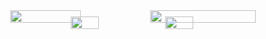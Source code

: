 <div align="center" style="display: flex; flex-direction: column; align-items: center; width: 100%;">

  <!-- Первая строка -->
  <div style="display: flex; width: 100%; justify-content: center; margin-bottom: -5px;">
    <img src="https://github-readme-stats.vercel.app/api?username=xertis&show_icons=true&theme=algolia&hide_border=true" width="50%" />
    <img src="https://github-profile-summary-cards.vercel.app/api/cards/profile-details?username=xertis&theme=algolia" width="61%" />
  </div>

  <!-- Вторая строка -->
  <div style="display: flex; width: 100%; justify-content: center; margin-top: -5px;">
    <img src="https://github-profile-summary-cards.vercel.app/api/cards/most-commit-language?username=xertis&theme=algolia" width="30%" />
    <img src="https://github-profile-summary-cards.vercel.app/api/cards/repos-per-language?username=xertis&theme=algolia" width="30%" />
  </div>

</div>

